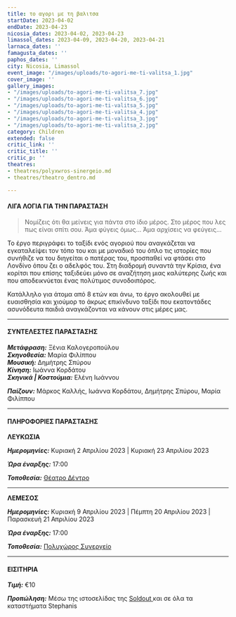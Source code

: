 ```yaml
---
title: το αγορι με τη βαλιτσα
startDate: 2023-04-02
endDate: 2023-04-23
nicosia_dates: 2023-04-02, 2023-04-23
limassol_dates: 2023-04-09, 2023-04-20, 2023-04-21
larnaca_dates: ''
famagusta_dates: ''
paphos_dates: ''
city: Nicosia, Limassol
event_image: "/images/uploads/to-agori-me-ti-valitsa_1.jpg"
cover_image: ''
gallery_images:
- "/images/uploads/to-agori-me-ti-valitsa_7.jpg"
- "/images/uploads/to-agori-me-ti-valitsa_6.jpg"
- "/images/uploads/to-agori-me-ti-valitsa_5.jpg"
- "/images/uploads/to-agori-me-ti-valitsa_4.jpg"
- "/images/uploads/to-agori-me-ti-valitsa_3.jpg"
- "/images/uploads/to-agori-me-ti-valitsa_2.jpg"
category: Children
extended: false
critic_link: ''
critic_title: ''
critic_p: ''
theatres:
- theatres/polyxwros-sinergeio.md
- theatres/theatro_dentro.md

---
```

#### ΛΙΓΑ ΛΟΓΙΑ ΓΙΑ ΤΗΝ ΠΑΡΑΣΤΑΣΗ

> Νομίζεις ότι θα μείνεις για πάντα στο ίδιο μέρος. Στο μέρος που λες πως είναι σπίτι σου. Άμα φύγεις όμως... Άμα αρχίσεις να φεύγεις...

Το έργο περιγράφει το ταξίδι ενός αγοριού που αναγκάζεται να εγκαταλείψει τον τόπο του και με μοναδικό του όπλο τις ιστορίες που συνήθιζε να του διηγείται ο πατέρας του, προσπαθεί να φτάσει στο Λονδίνο όπου ζει ο αδελφός του. Στη διαδρομή συναντά την Κρίσια, ένα κορίτσι που επίσης ταξιδεύει μόνο σε αναζήτηση μιας καλύτερης ζωής και που αποδεικνύεται ένας πολύτιμος συνοδοιπόρος.

Κατάλληλο για άτομα από 8 ετών και άνω, το έργο ακολουθεί με ευαισθησία και χιούμορ το άκρως επικίνδυνο ταξίδι που εκατοντάδες ασυνόδευτα παιδιά αναγκάζονται να κάνουν στις μέρες μας.

***

#### ΣΥΝΤΕΛΕΣΤΕΣ ΠΑΡΑΣΤΑΣΗΣ

**_Μετάφραση:_** Ξένια Καλογεροπούλου  
**_Σκηνοθεσία:_** Μαρία Φιλίππου  
**_Μουσική:_** Δημήτρης Σπύρου  
**_Κίνηση:_** Ιωάννα Κορδάτου  
**_Σκηνικά | Κοστούμια:_** Ελένη Ιωάννου

**_Παίζουν:_** Μάρκος Καλλής, Ιωάννα Κορδάτου, Δημήτρης Σπύρου, Μαρία Φιλίππου

***

#### ΠΛΗΡΟΦΟΡΙΕΣ ΠΑΡΑΣΤΑΣΗΣ

**ΛΕΥΚΩΣΙΑ**

**_Ημερομηνίες:_** Κυριακή 2 Απριλίου 2023 | Κυριακή 23 Απριλίου 2023

**_Ώρα έναρξης:_** 17:00

**_Τοποθεσία:_** [Θέατρο Δέντρο](?#map)

***

**ΛΕΜΕΣΟΣ**

**_Ημερομηνίες:_** Κυριακή 9 Απριλίου 2023 | Πέμπτη 20 Απριλίου 2023 | Παρασκευή 21 Απριλίου 2023

**_Ώρα έναρξης:_** 17:00

**_Τοποθεσία:_** [Πολυχώρος Συνεργείο](?#map)

***

#### ΕΙΣΙΤΗΡΙΑ

**_Τιμή:_** €10

**_Προπώληση:_** Μέσω της ιστοσελίδας της [Soldout ](https://www.soldoutticketbox.com/to-agori-me-ti-valitsa-apr-2023/?lang=en)και σε όλα τα καταστήματα Stephanis